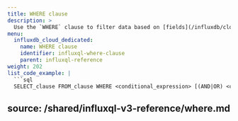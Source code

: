 ```yaml
---
title: WHERE clause
description: >
  Use the `WHERE` clause to filter data based on [fields](/influxdb/cloud-dedicated/reference/glossary/#field), [tags](/influxdb/cloud-dedicated/reference/glossary/#tag), and/or [timestamps](/influxdb/cloud-dedicated/reference/glossary/#timestamp).
menu:
  influxdb_cloud_dedicated:
    name: WHERE clause
    identifier: influxql-where-clause
    parent: influxql-reference
weight: 202
list_code_example: |
  ```sql
  SELECT_clause FROM_clause WHERE <conditional_expression> [(AND|OR) <conditional_expression> [...]]
  ```

source: /shared/influxql-v3-reference/where.md
---
```

